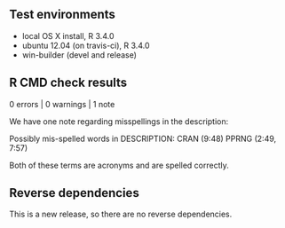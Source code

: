 ## Test environments

* local OS X install, R 3.4.0
* ubuntu 12.04 (on travis-ci), R 3.4.0
* win-builder (devel and release)

## R CMD check results

0 errors | 0 warnings | 1 note

We have one note regarding misspellings in the description:

Possibly mis-spelled words in DESCRIPTION:
  CRAN (9:48)
  PPRNG (2:49, 7:57)

Both of these terms are acronyms and are spelled correctly.

## Reverse dependencies

This is a new release, so there are no reverse dependencies.

